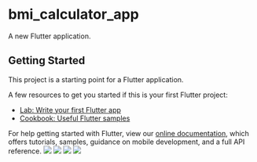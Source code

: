 # bmi_calculator_app

A new Flutter application.

## Getting Started

This project is a starting point for a Flutter application.

A few resources to get you started if this is your first Flutter project:

- [Lab: Write your first Flutter app](https://flutter.dev/docs/get-started/codelab)
- [Cookbook: Useful Flutter samples](https://flutter.dev/docs/cookbook)

For help getting started with Flutter, view our
[online documentation](https://flutter.dev/docs), which offers tutorials,
samples, guidance on mobile development, and a full API reference.
![](screenshot/Screenshot_20200214-184848.png)
![](screenshot/Screenshot_20200214-184853.png)
![](screenshot/Screenshot_20200214-184911.png)
![](screenshot/Screenshot_20200214-184906.png)
